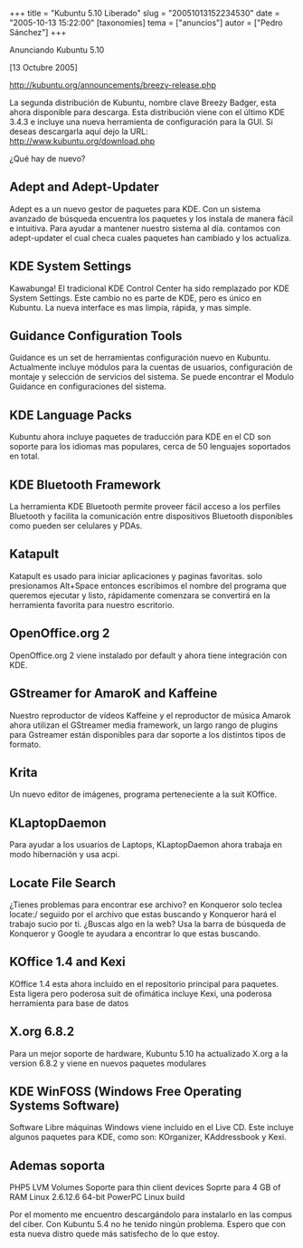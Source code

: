 +++
title = "Kubuntu 5.10 Liberado"
slug = "20051013152234530"
date = "2005-10-13 15:22:00"
[taxonomies]
tema = ["anuncios"]
autor = ["Pedro Sánchez"]
+++

Anunciando Kubuntu 5.10

\[13 Octubre 2005\]

http://kubuntu.org/announcements/breezy-release.php

La segunda distribución de Kubuntu, nombre clave Breezy Badger, esta
ahora disponible para descarga. Esta distribución viene con el último
KDE 3.4.3 e incluye una nueva herramienta de configuración para la GUI.
Si deseas descargarla aquí dejo la URL:
http://www.kubuntu.org/download.php

<!-- more -->
¿Qué hay de nuevo?

## Adept and Adept-Updater

Adept es a un nuevo gestor de paquetes para KDE. Con un sistema avanzado
de búsqueda encuentra los paquetes y los instala de manera fácil e
intuitiva. Para ayudar a mantener nuestro sistema al día. contamos con
adept-updater el cual checa cuales paquetes han cambiado y los
actualiza.

## KDE System Settings

Kawabunga! El tradicional KDE Control Center ha sido remplazado por KDE
System Settings. Este cambio no es parte de KDE, pero es único en
Kubuntu. La nueva interface es mas limpia, rápida, y mas simple.

## Guidance Configuration Tools

Guidance es un set de herramientas configuración nuevo en Kubuntu.
Actualmente incluye módulos para la cuentas de usuarios, configuración
de montaje y selección de servicios del sistema. Se puede encontrar el
Modulo Guidance en configuraciones del sistema.

## KDE Language Packs

Kubuntu ahora incluye paquetes de traducción para KDE en el CD son
soporte para los idiomas mas populares, cerca de 50 lenguajes soportados
en total.

## KDE Bluetooth Framework

La herramienta KDE Bluetooth permite proveer fácil acceso a los perfiles
Bluetooth y facilita la comunicación entre dispositivos Bluetooth
disponibles como pueden ser celulares y PDAs.

## Katapult

Katapult es usado para iniciar aplicaciones y paginas favoritas. solo
presionamos Alt+Space entonces escribimos el nombre del programa que
queremos ejecutar y listo, rápidamente comenzara se convertirá en la
herramienta favorita para nuestro escritorio.

## OpenOffice.org 2

OpenOffice.org 2 viene instalado por default y ahora tiene integración
con KDE.

## GStreamer for AmaroK and Kaffeine

Nuestro reproductor de vídeos Kaffeine y el reproductor de música Amarok
ahora utilizan el GStreamer media framework, un largo rango de plugins
para Gstreamer están disponibles para dar soporte a los distintos tipos
de formato.

## Krita

Un nuevo editor de imágenes, programa perteneciente a la suit KOffice.

## KLaptopDaemon

Para ayudar a los usuarios de Laptops, KLaptopDaemon ahora trabaja en
modo hibernación y usa acpi.

## Locate File Search

¿Tienes problemas para encontrar ese archivo? en Konqueror solo teclea
locate:/ seguido por el archivo que estas buscando y Konqueror hará el
trabajo sucio por ti. ¿Buscas algo en la web? Usa la barra de búsqueda
de Konqueror y Google te ayudara a encontrar lo que estas buscando.

## KOffice 1.4 and Kexi

KOffice 1.4 esta ahora incluido en el repositorio principal para
paquetes. Esta ligera pero poderosa suit de ofimática incluye Kexi, una
poderosa herramienta para base de datos

## X.org 6.8.2

Para un mejor soporte de hardware, Kubuntu 5.10 ha actualizado X.org a
la version 6.8.2 y viene en nuevos paquetes modulares

## KDE WinFOSS (Windows Free Operating Systems Software)

Software Libre máquinas Windows viene incluido en el Live CD. Este
incluye algunos paquetes para KDE, como son: KOrganizer, KAddressbook y
Kexi.

## Ademas soporta

PHP5 LVM Volumes Soporte para thin client devices Soprte para 4 GB of
RAM Linux 2.6.12.6 64-bit PowerPC Linux build

Por el momento me encuentro descargándolo para instalarlo en las compus
del ciber. Con Kubuntu 5.4 no he tenido ningún problema. Espero que con
esta nueva distro quede más satisfecho de lo que estoy.

